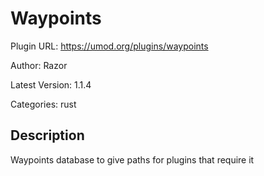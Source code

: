 # Waypoints

Plugin URL: https://umod.org/plugins/waypoints

Author: Razor

Latest Version: 1.1.4

Categories: rust

## Description

Waypoints database to give paths for plugins that require it
